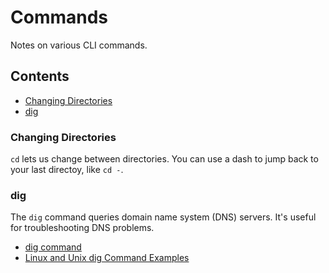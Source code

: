 # Commands

Notes on various CLI commands.

## Contents

- [Changing Directories](#changing-directories)
- [dig](#dig)

### Changing Directories

`cd` lets us change between directories. You can use a dash to jump back to your last directoy, like `cd -`.

### dig

The `dig` command queries domain name system (DNS) servers. It's useful for troubleshooting DNS problems.

- [dig command](https://www.ibm.com/docs/en/aix/7.3?topic=d-dig-command)
- [Linux and Unix dig Command Examples](https://www.cyberciti.biz/faq/linux-unix-dig-command-examples-usage-syntax/)
